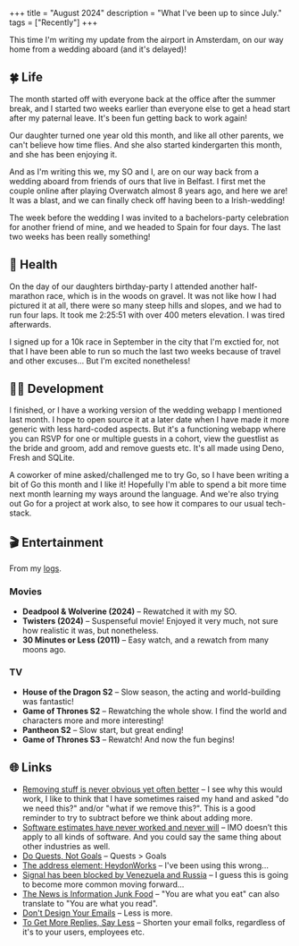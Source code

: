 +++
title = "August 2024"
description = "What I've been up to since July."
tags = ["Recently"]
+++

This time I'm writing my update from the airport in Amsterdam, on our way home
from a wedding aboard (and it's delayed)!

## 🍀 Life

The month started off with everyone back at the office after the summer break,
and I started two weeks earlier than everyone else to get a head start after my
paternal leave. It's been fun getting back to work again!

Our daughter turned one year old this month, and like all other parents, we
can't believe how time flies. And she also started kindergarten this month, and
she has been enjoying it.

And as I'm writing this we, my SO and I, are on our way back from a wedding
aboard from friends of ours that live in Belfast. I first met the couple online
after playing Overwatch almost 8 years ago, and here we are! It was a blast, and
we can finally check off having been to a Irish-wedding!

The week before the wedding I was invited to a bachelors-party celebration for
another friend of mine, and we headed to Spain for four days. The last two weeks
has been really something!

## 💪 Health

On the day of our daughters birthday-party I attended another half-marathon
race, which is in the woods on gravel. It was not like how I had pictured it at
all, there were so many steep hills and slopes, and we had to run four laps. It
took me 2:25:51 with over 400 meters elevation. I was tired afterwards.

I signed up for a 10k race in September in the city that I'm exctied for, not
that I have been able to run so much the last two weeks because of travel and
other excuses... But I'm excited nonetheless!

## 🧑‍💻 Development

I finished, or I have a working version of the wedding webapp I mentioned last
month. I hope to open source it at a later date when I have made it more generic
with less hard-coded aspects. But it's a functioning webapp where you can RSVP
for one or multiple guests in a cohort, view the guestlist as the bride and
groom, add and remove guests etc. It's all made using Deno, Fresh and SQLite.

A coworker of mine asked/challenged me to try Go, so I have been writing a bit
of Go this month and I like it! Hopefully I'm able to spend a bit more time next
month learning my ways around the language. And we're also trying out Go for a
project at work also, to see how it compares to our usual tech-stack.

## 🎬 Entertainment

From my [logs](/logs).

### Movies

- **Deadpool & Wolverine (2024)** – Rewatched it with my SO.
- **Twisters (2024)** – Suspenseful movie! Enjoyed it very much, not sure how
  realistic it was, but nonetheless.
- **30 Minutes or Less (2011)** – Easy watch, and a rewatch from many moons ago.

### TV

- **House of the Dragon S2** – Slow season, the acting and world-building was
  fantastic!
- **Game of Thrones S2** – Rewatching the whole show. I find the world and
  characters more and more interesting!
- **Pantheon S2** – Slow start, but great ending!
- **Game of Thrones S3** – Rewatch! And now the fun begins!

## 🌐 Links

- [Removing stuff is never obvious yet often better] – I see why this would
  work, I like to think that I have sometimes raised my hand and asked "do we
  need this?" and/or "what if we remove this?". This is a good reminder to try
  to subtract before we think about adding more.
- [Software estimates have never worked and never will] – IMO doesn’t this apply
  to all kinds of software. And you could say the same thing about other
  industries as well.
- [Do Quests, Not Goals] – Quests > Goals
- [The address element: HeydonWorks] – I've been using this wrong...
- [Signal has been blocked by Venezuela and Russia] – I guess this is going to
  become more common moving forward...
- [The News is Information Junk Food] – "You are what you eat" can also
  translate to "You are what you read".
- [Don't Design Your Emails] – Less is more.
- [To Get More Replies, Say Less] – Shorten your email folks, regardless of it's
  to your users, employees etc.

[Removing stuff is never obvious yet often better]:
  https://www.gkogan.co/removing-stuff/
[Software estimates have never worked and never will]:
  https://world.hey.com/dhh/software-estimates-have-never-worked-and-never-will-a41a9c71
[Do Quests, Not Goals]: https://www.raptitude.com/2024/08/do-quests-not-goals/
[The address element: HeydonWorks]:
  https://heydonworks.com/article/the-address-element/
[Signal has been blocked by Venezuela and Russia]:
  https://www.theverge.com/2024/8/9/24217008/signal-blocked-venezuela-russia
[The News is Information Junk Food]: https://chuck.is/news/
[Don't Design Your Emails]: https://www.gkogan.co/dont-design-emails/
[To Get More Replies, Say Less]: https://www.gkogan.co/increase-reply-rates/
